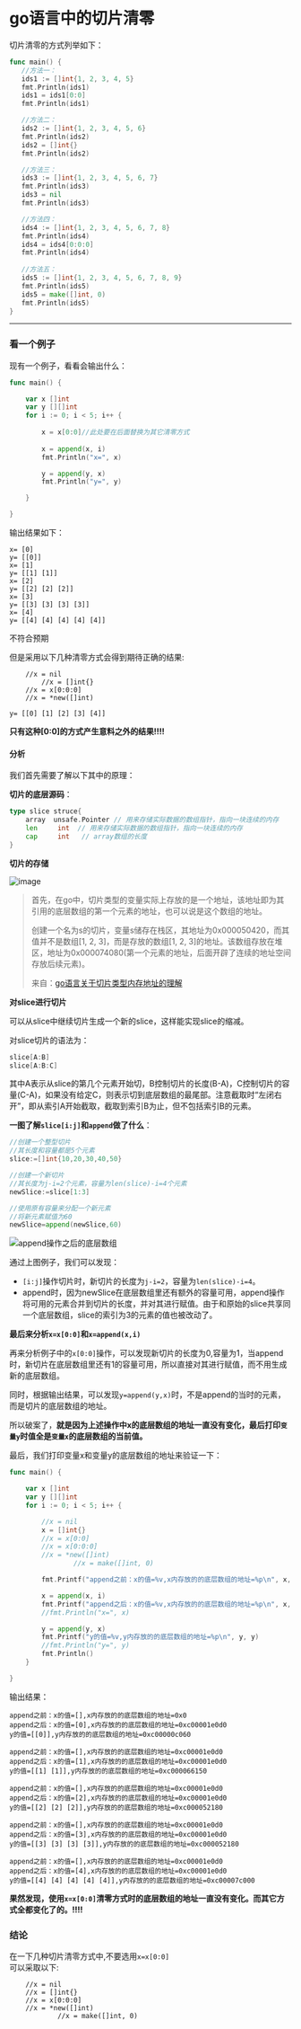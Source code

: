 # go语言中的切片清零

切片清零的方式列举如下：

```go
func main() {
   //方法一：
   ids1 := []int{1, 2, 3, 4, 5}
   fmt.Println(ids1)
   ids1 = ids1[0:0]
   fmt.Println(ids1)

   //方法二：
   ids2 := []int{1, 2, 3, 4, 5, 6}
   fmt.Println(ids2)
   ids2 = []int{}
   fmt.Println(ids2)

   //方法三：
   ids3 := []int{1, 2, 3, 4, 5, 6, 7}
   fmt.Println(ids3)
   ids3 = nil
   fmt.Println(ids3)

   //方法四：
   ids4 := []int{1, 2, 3, 4, 5, 6, 7, 8}
   fmt.Println(ids4)
   ids4 = ids4[0:0:0]
   fmt.Println(ids4)
   
   //方法五：
   ids5 := []int{1, 2, 3, 4, 5, 6, 7, 8, 9}
   fmt.Println(ids5)
   ids5 = make([]int, 0)
   fmt.Println(ids5)
}
```


-----

### 看一个例子

现有一个例子，看看会输出什么：

```go
func main() {

	var x []int
	var y [][]int
	for i := 0; i < 5; i++ {
        
		x = x[0:0]//此处要在后面替换为其它清零方式
        
		x = append(x, i)
		fmt.Println("x=", x)

		y = append(y, x)
		fmt.Println("y=", y)

	}

}
```

输出结果如下：

```
x= [0]
y= [[0]]
x= [1]
y= [[1] [1]]
x= [2]
y= [[2] [2] [2]]
x= [3]
y= [[3] [3] [3] [3]]
x= [4]
y= [[4] [4] [4] [4] [4]]

```
不符合预期  

但是采用以下几种清零方式会得到期待正确的结果:
```
	//x = nil
        //x = []int{}
	//x = x[0:0:0]
	//x = *new([]int)

y= [[0] [1] [2] [3] [4]]
```

**只有这种[0:0]的方式产生意料之外的结果!!!!**

#### 分析

我们首先需要了解以下其中的原理：

**切片的底层源码**：

```go
type slice struce{
    array  unsafe.Pointer // 用来存储实际数据的数组指针，指向一块连续的内存
    len		int	 // 用来存储实际数据的数组指针，指向一块连续的内存			
    cap		int   // array数组的长度
}
```

**切片的存储**

![image](https://user-images.githubusercontent.com/73980771/206098216-c4c0a77a-5a45-4ab5-9dea-6362df5a3a9f.png)

> 首先，在go中，切片类型的变量实际上存放的是一个地址，该地址即为其引用的底层数组的第一个元素的地址，也可以说是这个数组的地址。
>
> 创建一个名为s的切片，变量s储存在栈区，其地址为0x000050420，而其值并不是数组[1, 2, 3]，而是存放的数组[1, 2, 3]的地址。该数组存放在堆区，地址为0x000074080(第一个元素的地址，后面开辟了连续的地址空间存放后续元素)。
> 
> 来自：[go语言关于切片类型内存地址的理解](https://blog.csdn.net/why502b/article/details/92017168)

**对slice进行切片**

可以从slice中继续切片生成一个新的slice，这样能实现slice的缩减。

对slice切片的语法为：

```go
slice[A:B]
slice[A:B:C]
```
其中A表示从slice的第几个元素开始切，B控制切片的长度(B-A)，C控制切片的容量(C-A)，如果没有给定C，则表示切到底层数组的最尾部。注意截取时“左闭右开”，即从索引A开始截取，截取到索引B为止，但不包括索引B的元素。

**一图了解`slice[i:j]`和`append`做了什么**：

```go
//创建一个整型切片
//其长度和容量都是5个元素
slice:=[]int{10,20,30,40,50}

//创建一个新切片
//其长度为j-i=2个元素，容量为len(slice)-i=4个元素
newSlice:=slice[1:3]

//使用原有容量来分配一个新元素
//将新元素赋值为60
newSlice=append(newSlice,60)
```
![append操作之后的底层数组](https://user-images.githubusercontent.com/73980771/206098348-554131fe-1a32-4c72-975c-a895494704f6.png)

通过上图例子，我们可以发现：
  * `[i:j]`操作切片时，新切片的长度为`j-i=2`，容量为`len(slice)-i=4`。
  * append时，因为newSlice在底层数组里还有额外的容量可用，append操作将可用的元素合并到切片的长度，并对其进行赋值。由于和原始的slice共享同一个底层数组，slice的索引为3的元素的值也被改动了。

**最后来分析`x=x[0:0]`和`x=append(x,i)`**

再来分析例子中的`x[0:0]`操作，可以发现新切片的长度为0,容量为1，当append时，新切片在底层数组里还有1的容量可用，所以直接对其进行赋值，而不用生成新的底层数组。

同时，根据输出结果，可以发现`y=append(y,x)`时，不是append的当时的元素，而是切片的底层数组的地址。

所以破案了，**就是因为上述操作中x的底层数组的地址一直没有变化，最后打印`变量y`时值全是`变量x`的底层数组的当前值。**

最后，我们打印变量x和变量y的底层数组的地址来验证一下：

```go
func main() {

	var x []int
	var y [][]int
	for i := 0; i < 5; i++ {

		//x = nil
		x = []int{}
		//x = x[0:0]
		//x = x[0:0:0]
		//x = *new([]int)
                //x = make([]int, 0)

		fmt.Printf("append之前：x的值=%v,x内存放的的底层数组的地址=%p\n", x, x)

		x = append(x, i)
		fmt.Printf("append之后：x的值=%v,x内存放的的底层数组的地址=%p\n", x, x)
		//fmt.Println("x=", x)

		y = append(y, x)
		fmt.Printf("y的值=%v,y内存放的的底层数组的地址=%p\n", y, y)
		//fmt.Println("y=", y)
		fmt.Println()
	}

}
```

输出结果：

```
append之前：x的值=[],x内存放的的底层数组的地址=0x0
append之后：x的值=[0],x内存放的的底层数组的地址=0xc00001e0d0
y的值=[[0]],y内存放的的底层数组的地址=0xc00000c060

append之前：x的值=[],x内存放的的底层数组的地址=0xc00001e0d0
append之后：x的值=[1],x内存放的的底层数组的地址=0xc00001e0d0
y的值=[[1] [1]],y内存放的的底层数组的地址=0xc000066150

append之前：x的值=[],x内存放的的底层数组的地址=0xc00001e0d0
append之后：x的值=[2],x内存放的的底层数组的地址=0xc00001e0d0
y的值=[[2] [2] [2]],y内存放的的底层数组的地址=0xc000052180

append之前：x的值=[],x内存放的的底层数组的地址=0xc00001e0d0
append之后：x的值=[3],x内存放的的底层数组的地址=0xc00001e0d0
y的值=[[3] [3] [3] [3]],y内存放的的底层数组的地址=0xc000052180

append之前：x的值=[],x内存放的的底层数组的地址=0xc00001e0d0
append之后：x的值=[4],x内存放的的底层数组的地址=0xc00001e0d0
y的值=[[4] [4] [4] [4] [4]],y内存放的的底层数组的地址=0xc00007c000
```

**果然发现，使用`x=x[0:0]`清零方式时的底层数组的地址一直没有变化。而其它方式全都变化了的。!!!!**

### 结论

在一下几种切片清零方式中,不要选用`x=x[0:0]`  
可以采取以下:

		//x = nil
		//x = []int{}
		//x = x[0:0:0]
		//x = *new([]int)
                //x = make([]int, 0)

